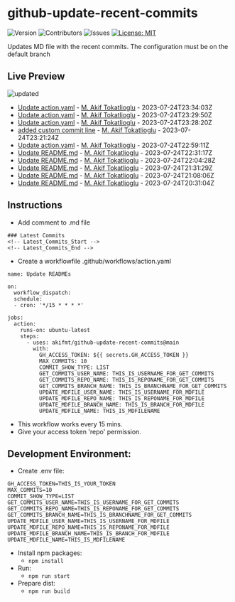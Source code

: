 # github-update-recent-commits

![Version](https://img.shields.io/github/v/release/AAAAA/AAAAA?color=blue)
![Contributors](https://img.shields.io/github/contributors/AAAAA/AAAAA?color=dark-green) ![Issues](https://img.shields.io/github/issues/AAAAA/AAAAA) [![License: MIT](https://img.shields.io/badge/license-MIT-blue)](#)

Updates MD file with the recent commits. The configuration must be on the default branch

## Live Preview
<!-- Latest_Commits_Start -->
![updated](https://img.shields.io/badge/Updated-Mon%20Jul%2024%202023%2023%3A34%3A26%20GMT%2B0000%20(Coordinated%20Universal%20Time)-blue.svg)
- [Update action.yaml](https://github.com/akifmt/github-update-recent-commits/commit/51266a9cd73ea8a8db9d8299a1af31d57743cf7a) - [M. Akif Tokatlioglu](mailto:akifmt@gmail.com) - 2023-07-24T23:34:03Z 
- [Update action.yaml](https://github.com/akifmt/github-update-recent-commits/commit/f1a638d5fec24cc97d4c4ba4e30339681a87d63f) - [M. Akif Tokatlioglu](mailto:akifmt@gmail.com) - 2023-07-24T23:29:50Z 
- [Update action.yaml](https://github.com/akifmt/github-update-recent-commits/commit/f6adaa75247cafec099237f2ceaa8a48ce3808ac) - [M. Akif Tokatlioglu](mailto:akifmt@gmail.com) - 2023-07-24T23:28:20Z 
- [added custom commit line](https://github.com/akifmt/github-update-recent-commits/commit/5c6c83692213a38c87b4d8ea03560fa7d4207321) - [M. Akif Tokatlioglu](mailto:akifmt@gmail.com) - 2023-07-24T23:21:24Z 
- [Update action.yaml](https://github.com/akifmt/github-update-recent-commits/commit/6a6fe4b1cefa0fba11cb52e94f726ac9c5e1199c) - [M. Akif Tokatlioglu](mailto:akifmt@gmail.com) - 2023-07-24T22:59:11Z 
- [Update README.md](https://github.com/akifmt/github-update-recent-commits/commit/81df3d27c4179c6096c710beff1edc9b49ce745c) - [M. Akif Tokatlioglu](mailto:akifmt@gmail.com) - 2023-07-24T22:31:17Z 
- [Update README.md](https://github.com/akifmt/github-update-recent-commits/commit/413ece0f6bc3a7258571faf7b8c7eb5290bbad8d) - [M. Akif Tokatlioglu](mailto:akifmt@gmail.com) - 2023-07-24T22:04:28Z 
- [Update README.md](https://github.com/akifmt/github-update-recent-commits/commit/851270c609d0b0174350f5cdbdce8309af6e8cbc) - [M. Akif Tokatlioglu](mailto:akifmt@gmail.com) - 2023-07-24T21:31:29Z 
- [Update README.md](https://github.com/akifmt/github-update-recent-commits/commit/63ae16639c7e022cf7703a0c4b87e9f323896692) - [M. Akif Tokatlioglu](mailto:akifmt@gmail.com) - 2023-07-24T21:08:06Z 
- [Update README.md](https://github.com/akifmt/github-update-recent-commits/commit/e5f35834f44c7eca518dc11cd3f3e3bf7ea804fd) - [M. Akif Tokatlioglu](mailto:akifmt@gmail.com) - 2023-07-24T20:31:04Z 
<!-- Latest_Commits_End -->

## Instructions
- Add comment to .md file
```
### Latest Commits
<!-- Latest_Commits_Start -->
<!-- Latest_Commits_End -->
```
- Create a workflowfile .github/workflows/action.yaml
```
name: Update READMEs

on:
  workflow_dispatch:
  schedule:
  - cron: '*/15 * * * *'
  
jobs:
  action:
    runs-on: ubuntu-latest
    steps:
      - uses: akifmt/github-update-recent-commits@main
        with:
          GH_ACCESS_TOKEN: ${{ secrets.GH_ACCESS_TOKEN }}
          MAX_COMMITS: 10
          COMMIT_SHOW_TYPE: LIST
          GET_COMMITS_USER_NAME: THIS_IS_USERNAME_FOR_GET_COMMITS
          GET_COMMITS_REPO_NAME: THIS_IS_REPONAME_FOR_GET_COMMITS
          GET_COMMITS_BRANCH_NAME: THIS_IS_BRANCHNAME_FOR_GET_COMMITS
          UPDATE_MDFILE_USER_NAME: THIS_IS_USERNAME_FOR_MDFILE
          UPDATE_MDFILE_REPO_NAME: THIS_IS_REPONAME_FOR_MDFILE
          UPDATE_MDFILE_BRANCH_NAME: THIS_IS_BRANCH_FOR_MDFILE
          UPDATE_MDFILE_NAME: THIS_IS_MDFILENAME
```
- This workflow works every 15 mins.
- Give your access token 'repo' permission.

## Development Environment:
- Create .env file:
```
GH_ACCESS_TOKEN=THIS_IS_YOUR_TOKEN
MAX_COMMITS=10
COMMIT_SHOW_TYPE=LIST
GET_COMMITS_USER_NAME=THIS_IS_USERNAME_FOR_GET_COMMITS
GET_COMMITS_REPO_NAME=THIS_IS_REPONAME_FOR_GET_COMMITS
GET_COMMITS_BRANCH_NAME=THIS_IS_BRANCHNAME_FOR_GET_COMMITS
UPDATE_MDFILE_USER_NAME=THIS_IS_USERNAME_FOR_MDFILE
UPDATE_MDFILE_REPO_NAME=THIS_IS_REPONAME_FOR_MDFILE
UPDATE_MDFILE_BRANCH_NAME=THIS_IS_BRANCH_FOR_MDFILE
UPDATE_MDFILE_NAME=THIS_IS_MDFILENAME
```
- Install npm packages:
	- ```npm install```
- Run:
	- ```npm run start```
- Prepare dist:
	- ```npm run build```

